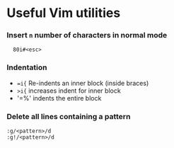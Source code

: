 # Useful Vim utilities

### Insert `n` number of characters in normal mode
```vim
  80i#<esc>
```

### Indentation
  - `=i{` Re-indents an inner block (inside braces)
  - `>i{` increases indent for inner block
  - '=%' indents the entire block

### Delete all lines containing a pattern

```vim
:g/<pattern>/d
:g!/<pattern>/d
```
